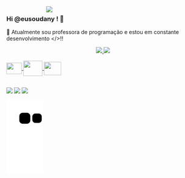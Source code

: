 <img src="https://raw.githubusercontent.com/MicaelliMedeiros/micaellimedeiros/master/image/computer-illustration.png" min-width="400px" max-width="400px" width="400px" align="right">

### Hi @eusoudany ! 👋

🔭 Atualmente sou professora de programação e estou em constante desenvolvimento </>!!
 
 <div align="center">
  <a href="https://github.com/eusoudany">
  <img height="160em" src="https://github-readme-stats.vercel.app/api?username=eusoudany&show_icons=true&theme=radical&include_all_commits=true&count_private=true"/>
  <img height="160em" src="https://github-readme-stats.vercel.app/api/top-langs/?username=eusoudany&layout=compact&langs_count=7&theme=radical"/>

</div>

<div style="display: inline_block"><br>
  <!--icones encontrados no site https://devicon.dev/-->
   <img align="center" height="30" width="40" src="https://cdn.jsdelivr.net/gh/devicons/devicon/icons/javascript/javascript-original.svg" />
   <img align="center" height="40" width="50" img src="https://cdn.jsdelivr.net/gh/devicons/devicon/icons/css3/css3-original-wordmark.svg" />
   <img align="center" height="35" width="45" src="https://cdn.jsdelivr.net/gh/devicons/devicon/icons/html5/html5-original.svg" />
          
               
  
</div>

##

<div> 
<a href="https://instagram.com/eusoudany" target="_blank"><img src="https://img.shields.io/badge/-Instagram-%23E4405F?style=for-the-badge&logo=instagram&logoColor=white" target="_blank"></a>
 <a href = "mailto: eusoudany@gmail.com"><img src="https://img.shields.io/badge/-Gmail-%23333?style=for-the-badge&logo=gmail&logoColor=white" target="_blank"></a>
  <a href="https://www.linkedin.com/in/eusoudany/" target="_blank"><img src="https://img.shields.io/badge/-LinkedIn-%230077B5?style=for-the-badge&logo=linkedin&logoColor=white" target="_blank"></a> 
 
  ![Snake animation](https://github.com/eusoudany/eusoudany/blob/output/github-contribution-grid-snake.svg)
 
</div>
